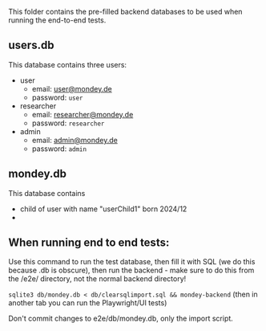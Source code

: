 This folder contains the pre-filled backend databases to be used when running the end-to-end tests.

## users.db

This database contains three users:

- user
  - email: user@mondey.de
  - password: `user`
- researcher
  - email: researcher@mondey.de
  - password: `researcher`
- admin
  - email: admin@mondey.de
  - password: `admin`

## mondey.db

This database contains

- child of user with name "userChild1" born 2024/12
-
## When running end to end tests:
Use this command to run the test database, then fill it with SQL (we do this because .db is obscure), then run the
backend - make sure to do this from the /e2e/ directory, not the normal backend directory!

`sqlite3 db/mondey.db < db/clearsqlimport.sql && mondey-backend`
(then in another tab you can run the Playwright/UI tests)

Don't commit changes to e2e/db/mondey.db, only the import script.

